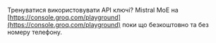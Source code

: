 <!--
date: 2024-03-01T21:14:48
-->

Тренуватися використовувати API ключі? Mistral MoE на [https://console.groq.com/playground](https://console.groq.com/playground)  поки що безкоштовно та без номеру телефону.